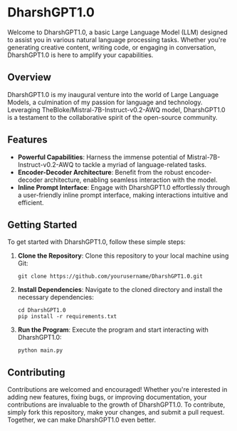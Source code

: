 # DharshGPT1.0

Welcome to DharshGPT1.0, a basic Large Language Model (LLM) designed to assist you in various natural language processing tasks. Whether you're generating creative content, writing code, or engaging in conversation, DharshGPT1.0 is here to amplify your capabilities.

## Overview

DharshGPT1.0 is my inaugural venture into the world of Large Language Models, a culmination of my passion for language and technology. Leveraging TheBloke/Mistral-7B-Instruct-v0.2-AWQ model, DharshGPT1.0 is a testament to the collaborative spirit of the open-source community.

## Features

- **Powerful Capabilities**: Harness the immense potential of Mistral-7B-Instruct-v0.2-AWQ to tackle a myriad of language-related tasks.
- **Encoder-Decoder Architecture**: Benefit from the robust encoder-decoder architecture, enabling seamless interaction with the model.
- **Inline Prompt Interface**: Engage with DharshGPT1.0 effortlessly through a user-friendly inline prompt interface, making interactions intuitive and efficient.

## Getting Started

To get started with DharshGPT1.0, follow these simple steps:

1. **Clone the Repository**: Clone this repository to your local machine using Git:
   ```
   git clone https://github.com/yourusername/DharshGPT1.0.git
   ```

2. **Install Dependencies**: Navigate to the cloned directory and install the necessary dependencies:
   ```
   cd DharshGPT1.0
   pip install -r requirements.txt
   ```

3. **Run the Program**: Execute the program and start interacting with DharshGPT1.0:
   ```
   python main.py
   ```

## Contributing

Contributions are welcomed and encouraged! Whether you're interested in adding new features, fixing bugs, or improving documentation, your contributions are invaluable to the growth of DharshGPT1.0. To contribute, simply fork this repository, make your changes, and submit a pull request. Together, we can make DharshGPT1.0 even better.

